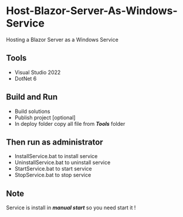 # Host-Blazor-Server-As-Windows-Service
Hosting a Blazor Server as a Windows Service

## Tools
* Visual Studio 2022
* DotNet 6

## Build and Run
* Build solutions
* Publish project [optional]
* In deploy folder copy all file from ***Tools*** folder

## Then run as administrator
* InstallService.bat to install service
* UninstallService.bat to uninstall service
* StartService.bat to start service
* StopService.bat to stop service

## Note
Service is install in ***manual start*** so you need start it !

